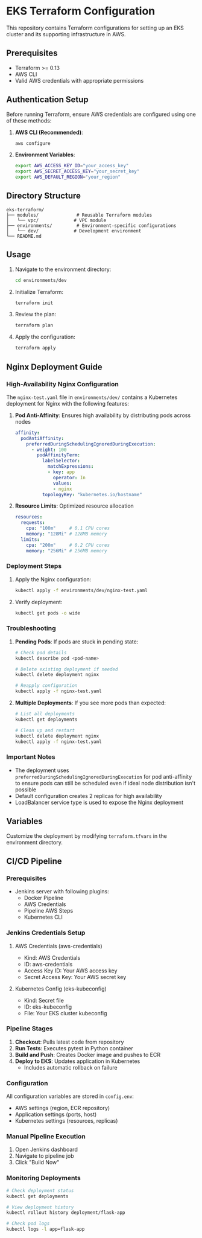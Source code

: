 # EKS Terraform Configuration

This repository contains Terraform configurations for setting up an EKS cluster and its supporting infrastructure in AWS.

## Prerequisites

- Terraform >= 0.13
- AWS CLI
- Valid AWS credentials with appropriate permissions

## Authentication Setup

Before running Terraform, ensure AWS credentials are configured using one of these methods:

1. **AWS CLI (Recommended)**:
   ```bash
   aws configure
   ```

2. **Environment Variables**:
   ```bash
   export AWS_ACCESS_KEY_ID="your_access_key"
   export AWS_SECRET_ACCESS_KEY="your_secret_key"
   export AWS_DEFAULT_REGION="your_region"
   ```

## Directory Structure

```
eks-terraform/
├── modules/              # Reusable Terraform modules
│   └── vpc/             # VPC module
├── environments/         # Environment-specific configurations
│   └── dev/             # Development environment
└── README.md
```

## Usage

1. Navigate to the environment directory:
   ```bash
   cd environments/dev
   ```

2. Initialize Terraform:
   ```bash
   terraform init
   ```

3. Review the plan:
   ```bash
   terraform plan
   ```

4. Apply the configuration:
   ```bash
   terraform apply
   ```

## Nginx Deployment Guide

### High-Availability Nginx Configuration
The `nginx-test.yaml` file in `environments/dev/` contains a Kubernetes deployment for Nginx with the following features:

1. **Pod Anti-Affinity**: Ensures high availability by distributing pods across nodes
   ```yaml
   affinity:
     podAntiAffinity:
       preferredDuringSchedulingIgnoredDuringExecution:
         - weight: 100
           podAffinityTerm:
             labelSelector:
               matchExpressions:
               - key: app
                 operator: In
                 values:
                 - nginx
             topologyKey: "kubernetes.io/hostname"
   ```

2. **Resource Limits**: Optimized resource allocation
   ```yaml
   resources:
     requests:
       cpu: "100m"     # 0.1 CPU cores
       memory: "128Mi" # 128MB memory
     limits:
       cpu: "200m"     # 0.2 CPU cores
       memory: "256Mi" # 256MB memory
   ```

### Deployment Steps
1. Apply the Nginx configuration:
   ```bash
   kubectl apply -f environments/dev/nginx-test.yaml
   ```

2. Verify deployment:
   ```bash
   kubectl get pods -o wide
   ```

### Troubleshooting

1. **Pending Pods**: If pods are stuck in pending state:
   ```bash
   # Check pod details
   kubectl describe pod <pod-name>
   
   # Delete existing deployment if needed
   kubectl delete deployment nginx
   
   # Reapply configuration
   kubectl apply -f nginx-test.yaml
   ```

2. **Multiple Deployments**: If you see more pods than expected:
   ```bash
   # List all deployments
   kubectl get deployments
   
   # Clean up and restart
   kubectl delete deployment nginx
   kubectl apply -f nginx-test.yaml
   ```

### Important Notes
- The deployment uses `preferredDuringSchedulingIgnoredDuringExecution` for pod anti-affinity to ensure pods can still be scheduled even if ideal node distribution isn't possible
- Default configuration creates 2 replicas for high availability
- LoadBalancer service type is used to expose the Nginx deployment

## Variables

Customize the deployment by modifying `terraform.tfvars` in the environment directory.



## CI/CD Pipeline

### Prerequisites
- Jenkins server with following plugins:
  - Docker Pipeline
  - AWS Credentials
  - Pipeline AWS Steps
  - Kubernetes CLI

### Jenkins Credentials Setup
1. AWS Credentials (aws-credentials)
   - Kind: AWS Credentials
   - ID: aws-credentials
   - Access Key ID: Your AWS access key
   - Secret Access Key: Your AWS secret key

2. Kubernetes Config (eks-kubeconfig)
   - Kind: Secret file
   - ID: eks-kubeconfig
   - File: Your EKS cluster kubeconfig

### Pipeline Stages
1. **Checkout**: Pulls latest code from repository
2. **Run Tests**: Executes pytest in Python container
3. **Build and Push**: Creates Docker image and pushes to ECR
4. **Deploy to EKS**: Updates application in Kubernetes
   - Includes automatic rollback on failure

### Configuration
All configuration variables are stored in `config.env`:
- AWS settings (region, ECR repository)
- Application settings (ports, host)
- Kubernetes settings (resources, replicas)

### Manual Pipeline Execution
1. Open Jenkins dashboard
2. Navigate to pipeline job
3. Click "Build Now"

### Monitoring Deployments
```bash
# Check deployment status
kubectl get deployments

# View deployment history
kubectl rollout history deployment/flask-app

# Check pod logs
kubectl logs -l app=flask-app
```